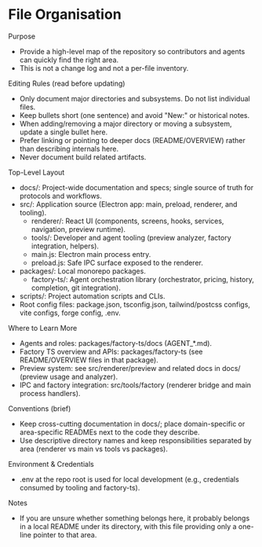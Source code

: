# File Organisation

Purpose
- Provide a high-level map of the repository so contributors and agents can quickly find the right area.
- This is not a change log and not a per-file inventory.

Editing Rules (read before updating)
- Only document major directories and subsystems. Do not list individual files.
- Keep bullets short (one sentence) and avoid "New:" or historical notes.
- When adding/removing a major directory or moving a subsystem, update a single bullet here.
- Prefer linking or pointing to deeper docs (README/OVERVIEW) rather than describing internals here.
- Never document build related artifacts.

Top-Level Layout
- docs/: Project-wide documentation and specs; single source of truth for protocols and workflows.
- src/: Application source (Electron app: main, preload, renderer, and tooling).
  - renderer/: React UI (components, screens, hooks, services, navigation, preview runtime).
  - tools/: Developer and agent tooling (preview analyzer, factory integration, helpers).
  - main.js: Electron main process entry.
  - preload.js: Safe IPC surface exposed to the renderer.
- packages/: Local monorepo packages.
  - factory-ts/: Agent orchestration library (orchestrator, pricing, history, completion, git integration).
- scripts/: Project automation scripts and CLIs.
- Root config files: package.json, tsconfig.json, tailwind/postcss configs, vite configs, forge config, .env.

Where to Learn More
- Agents and roles: packages/factory-ts/docs (AGENT_*.md).
- Factory TS overview and APIs: packages/factory-ts (see README/OVERVIEW files in that package).
- Preview system: see src/renderer/preview and related docs in docs/ (preview usage and analyzer).
- IPC and factory integration: src/tools/factory (renderer bridge and main process handlers).

Conventions (brief)
- Keep cross-cutting documentation in docs/; place domain-specific or area-specific READMEs next to the code they describe.
- Use descriptive directory names and keep responsibilities separated by area (renderer vs main vs tools vs packages).

Environment & Credentials
- .env at the repo root is used for local development (e.g., credentials consumed by tooling and factory-ts).

Notes
- If you are unsure whether something belongs here, it probably belongs in a local README under its directory, with this file providing only a one-line pointer to that area.
